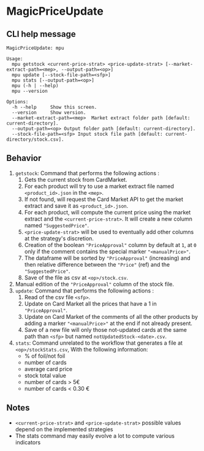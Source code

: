# MagicPriceUpdate

## CLI help message

```
MagicPriceUpdate: mpu

Usage:
  mpu getstock <current-price-strat> <price-update-strat> [--market-extract-path=<mep>, --output-path=<op>]
  mpu update [--stock-file-path=<sfp>]
  mpu stats [--output-path=<op>]
  mpu (-h | --help)
  mpu --version

Options:
  -h --help     Show this screen.
  --version     Show version.
  --market-extract-path=<mep>  Market extract folder path [default: current-directory].
  --output-path=<op> Output folder path [default: current-directory].
  --stock-file-path=<sfp> Input stock file path [default: current-directory/stock.csv].
```

## Behavior

1. `getstock`: Command that performs the following actions :
    1. Gets the current stock from CardMarket.
    2. For each product will try to use a market
    extract file named `<product_id>.json` in the `<mep>`.
    3. If not found, will request the Card Market API to get the market extract and save it as
    `<product_id>.json`.
    4. For each product, will compute the current price using the
    market extract and the `<current-price-strat>`. It will create a new column named
    `"SuggestedPrice"`.
    5. `<price-update-strat>` will be used to eventually add other columns at the
    strategy's discretion.
    6. Creation of the boolean `"PriceApproval"` column by default at `1`, at `0` only
    if the comment contains the special marker `"<manualPrice>"`.
    7. The dataframe will be sorted by `"PriceApproval"` (increasing) and then relative
    difference between the `"Price"` (ref) and the `"SuggestedPrice"`.
    8. Save of the file as csv at `<op>/stock.csv`.
2. Manual edition of the `"PriceApproval"` column of the stock file.
3. `update`: Command that performs the following actions :
    1. Read of the csv file `<sfp>`.
    2. Update on Card Market all the prices that have a 1 in `"PriceApproval"`.
    3. Update on Card Market of the comments of all the other products by adding a 
    marker `"<manualPrice>"` at the end if not already present.
    4. Save of a new file will only those not-updated cards at the same path than `<sfp>`
    but named `notUpdatedStock-<date>.csv`.
4. `stats`: Command unrelated to the workflow that generates a file at `<op>/stockStats.csv`,
    With the following information:
    - % of foil/not foil
    - number of cards
    - average card price
    - stock total value
    - number of cards > 5€
    - number of cards < 0.30 €

## Notes
- `<current-price-strat>` and `<price-update-strat>` possible values 
depend on the implemented strategies
- The stats command may easily evolve a lot to compute various indicators

